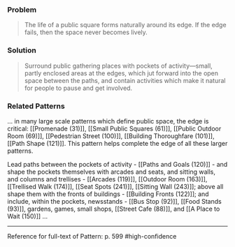### Problem
>The life of a public square forms naturally around its edge. If the edge fails, then the space never becomes lively.

### Solution
>Surround public gathering places with pockets of activity—small, partly enclosed areas at the edges, which jut forward into the open space between the paths, and contain activities which make it natural for people to pause and get involved.

### Related Patterns
... in many large scale patterns which define public space, the edge is critical: [[Promenade (31)]], [[Small Public Squares (61)]], [[Public Outdoor Room (69)]], [[Pedestrian Street (100)]], [[Building Thoroughfare (101)]], [[Path Shape (121)]]. This pattern helps complete the edge of all these larger patterns.

Lead paths between the pockets of activity - [[Paths and Goals (120)]] - and shape the pockets themselves with arcades and seats, and sitting walls, and columns and trellises - [[Arcades (119)]], [[Outdoor Room (163)]], [[Trellised Walk (174)]], [[Seat Spots (241)]], [[Sitting Wall (243)]]; above all shape them with the fronts of buildings - [[Building Fronts (122)]]; and include, within the pockets, newsstands - [[Bus Stop (92)]], [[Food Stands (93)]], gardens, games, small shops, [[Street Cafe (88)]], and [[A Place to Wait (150)]] ...

---
Reference for full-text of Pattern: p. 599 #high-confidence 